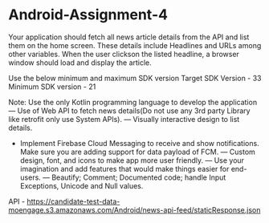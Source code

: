 # Android-Assignment-4
Your application should fetch all news article details from the API and list them on the home screen. These details include Headlines and URLs among other variables.
When the user clickson the listed headline, a browser window should load and display the article.

Use the below minimum and maximum SDK version
Target SDK Version - 33
Minimum SDK version - 21

Note: Use the only Kotlin programming language to develop the application
— Use of Web API to fetch news details(Do not use any 3rd party Library like retrofit only use System APIs).
— Visually interactive design to list details.
- Implement Firebase Cloud Messaging to receive and show notifications. Make sure you are adding support for data payload of FCM.
— Custom design, font, and icons to make app more user friendly.
— Use your imagination and add features that would make things easier for end-users.
— Beautify; Comment; Documented code; handle Input Exceptions, Unicode and Null values.

API - https://candidate-test-data-moengage.s3.amazonaws.com/Android/news-api-feed/staticResponse.json

